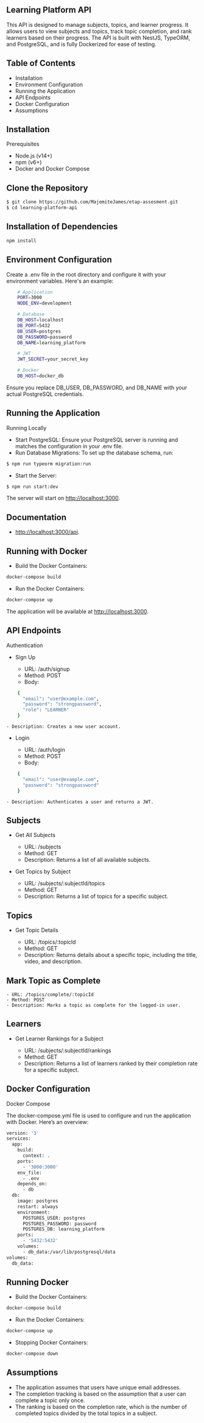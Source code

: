 ## Learning Platform API

This API is designed to manage subjects, topics, and learner progress. It allows users to view subjects and topics, track topic completion, and rank learners based on their progress. The API is built with NestJS, TypeORM, and PostgreSQL, and is fully Dockerized for ease of testing.

## Table of Contents

- Installation
- Environment Configuration
- Running the Application
- API Endpoints
- Docker Configuration
- Assumptions

## Installation

Prerequisites

  - Node.js (v14+)
  - npm (v6+)
  - Docker and Docker Compose

## Clone the Repository

```bash
$ git clone https://github.com/MajemiteJames/etap-assesment.git
$ cd learning-platform-api
```

## Installation of Dependencies

```bash
npm install
```

## Environment Configuration

Create a .env file in the root directory and configure it with your environment variables. Here's an example:

```bash
    # Application
    PORT=3000
    NODE_ENV=development

    # Database
    DB_HOST=localhost
    DB_PORT=5432
    DB_USER=postgres
    DB_PASSWORD=password
    DB_NAME=learning_platform

    # JWT
    JWT_SECRET=your_secret_key

    # Docker
    DB_HOST=docker_db
```
Ensure you replace DB_USER, DB_PASSWORD, and DB_NAME with your actual PostgreSQL credentials.


## Running the Application

Running Locally

  - Start PostgreSQL: Ensure your PostgreSQL server is running and matches the configuration in your .env file.
  - Run Database Migrations: To set up the database schema, run:

```bash
$ npm run typeorm migration:run
```

- Start the Server:

```bash
$ npm run start:dev

```
The server will start on <http://localhost:3000>.

## Documentation

- <http://localhost:3000/api>.

## Running with Docker

- Build the Docker Containers:

```bash
docker-compose build

```

- Run the Docker Containers:

```bash
docker-compose up

```

The application will be available at <http://localhost:3000>.

## API Endpoints

Authentication

- Sign Up

    - URL: /auth/signup
    - Method: POST
    - Body:

```bash
    {
      "email": "user@example.com",
      "password": "strongpassword",
      "role": "LEARNER"
    }
```
    - Description: Creates a new user account.

- Login

    - URL: /auth/login
    - Method: POST
    - Body:

```bash
    {
      "email": "user@example.com",
      "password": "strongpassword"
    }
```
    - Description: Authenticates a user and returns a JWT.

## Subjects

- Get All Subjects

    - URL: /subjects
    - Method: GET
    - Description: Returns a list of all available subjects.

- Get Topics by Subject

    - URL: /subjects/:subjectId/topics
    - Method: GET
    - Description: Returns a list of topics for a specific subject.

## Topics

- Get Topic Details

    - URL: /topics/:topicId
    - Method: GET
    - Description: Returns details about a specific topic, including the title, video, and description.

## Mark Topic as Complete

    - URL: /topics/complete/:topicId
    - Method: POST
    - Description: Marks a topic as complete for the logged-in user.

## Learners

- Get Learner Rankings for a Subject

    - URL: /subjects/:subjectId/rankings
    - Method: GET
    - Description: Returns a list of learners ranked by their completion rate for a specific subject.

## Docker Configuration

Docker Compose

The docker-compose.yml file is used to configure and run the application with Docker. Here’s an overview:

```bash
version: '3'
services:
  app:
    build:
      context: .
    ports:
      - '3000:3000'
    env_file:
      - .env
    depends_on:
      - db
  db:
    image: postgres
    restart: always
    environment:
      POSTGRES_USER: postgres
      POSTGRES_PASSWORD: password
      POSTGRES_DB: learning_platform
    ports:
      - '5432:5432'
    volumes:
      - db_data:/var/lib/postgresql/data
volumes:
  db_data:
```

## Running Docker

  - Build the Docker Containers:

```bash
docker-compose build
```

- Run the Docker Containers:

```bash
docker-compose up
```

- Stopping Docker Containers:

```bash
docker-compose down
```

## Assumptions

- The application assumes that users have unique email addresses.
- The completion tracking is based on the assumption that a user can complete a topic only once.
- The ranking is based on the completion rate, which is the number of completed topics divided by the total topics in a subject.

